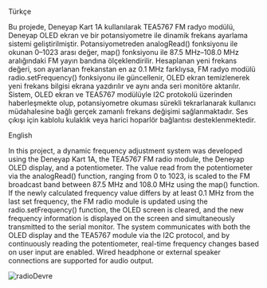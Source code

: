 Türkçe

Bu projede, Deneyap Kart 1A kullanılarak TEA5767 FM radyo modülü, Deneyap OLED ekran ve bir potansiyometre ile dinamik frekans ayarlama sistemi geliştirilmiştir. Potansiyometreden analogRead() fonksiyonu ile okunan 0–1023 arası değer, map() fonksiyonu ile 87.5 MHz–108.0 MHz aralığındaki FM yayın bandına ölçeklendirilir. Hesaplanan yeni frekans değeri, son ayarlanan frekanstan en az 0.1 MHz farklıysa, FM radyo modülü radio.setFrequency() fonksiyonu ile güncellenir, OLED ekran temizlenerek yeni frekans bilgisi ekrana yazdırılır ve aynı anda seri monitöre aktarılır. Sistem, OLED ekran ve TEA5767 modülüyle I2C protokolü üzerinden haberleşmekte olup, potansiyometre okuması sürekli tekrarlanarak kullanıcı müdahalesine bağlı gerçek zamanlı frekans değişimi sağlanmaktadır. Ses çıkışı için kablolu kulaklık veya harici hoparlör bağlantısı desteklenmektedir.

English

In this project, a dynamic frequency adjustment system was developed using the Deneyap Kart 1A, the TEA5767 FM radio module, the Deneyap OLED display, and a potentiometer. The value read from the potentiometer via the analogRead() function, ranging from 0 to 1023, is scaled to the FM broadcast band between 87.5 MHz and 108.0 MHz using the map() function. If the newly calculated frequency value differs by at least 0.1 MHz from the last set frequency, the FM radio module is updated using the radio.setFrequency() function, the OLED screen is cleared, and the new frequency information is displayed on the screen and simultaneously transmitted to the serial monitor. The system communicates with both the OLED display and the TEA5767 module via the I2C protocol, and by continuously reading the potentiometer, real-time frequency changes based on user input are enabled. Wired headphone or external speaker connections are supported for audio output.


![radioDevre](https://github.com/user-attachments/assets/db5168c6-13e5-4bce-a84f-c3060717dd1e)
